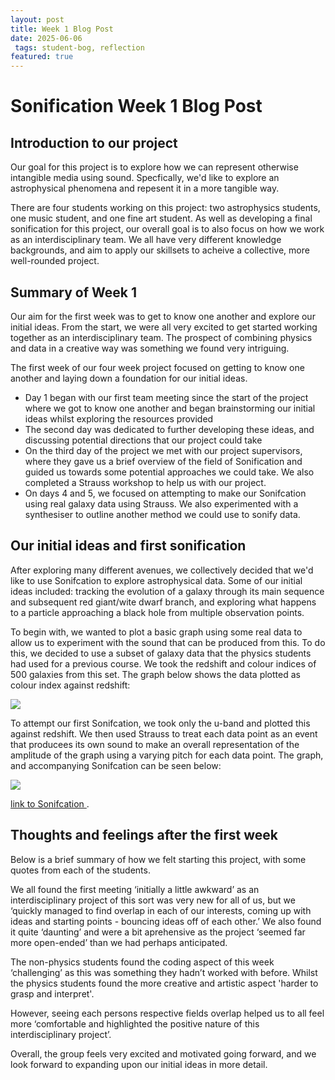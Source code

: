 ```yaml
--- 
layout: post 
title: Week 1 Blog Post 
date: 2025-06-06 
 tags: student-bog, reflection
featured: true 
---
```


# Sonification Week 1 Blog Post

## Introduction to our project 

 Our goal for this project is to explore how we can represent otherwise intangible media using sound. Specfically, we'd like to explore an astrophysical phenomena and repesent it in a more tangible way.

 There are four students working on this project: two astrophysics students, one music student, and one fine art student. As well as developing a final sonification for this project, our overall goal is to also focus on how we work as an interdisciplinary team. We all have very different knowledge backgrounds, and aim to apply our skillsets to acheive a collective, more well-rounded project. 

## Summary of Week 1

 Our aim for the first week was to get to know one another and explore our initial ideas. From the start, we were all very excited to get started working together as an interdisciplinary team. The prospect of combining physics and data in a creative way was something we found very intriguing.

The first week of our four week project focused on getting to know one another and laying down a foundation for our initial ideas.

 - Day 1 began with our first team meeting since the start of the project where we got to know one another and began brainstorming our initial ideas whilst exploring the resources provided
- The second day was dedicated to further developing these ideas, and discussing potential directions that our project could take 
 - On the third day of the project we met with our project supervisors, where they gave us a brief overview of the field of Sonification and guided us towards some potential approaches we could take. We also completed a Strauss workshop to help us with our project.
 - On days 4 and 5, we focused on attempting to make our Sonifcation using real galaxy data using Strauss. We also experimented with a synthesiser to outline another method we could use to sonify data.

## Our initial ideas and first sonification
 
 After exploring many different avenues, we collectively decided that we'd like to use Sonifcation to explore astrophysical data. Some of our initial ideas included: tracking the evolution of a galaxy through its main sequence and subsequent red giant/wite dwarf branch, and exploring what happens to a particle approaching a black hole from multiple observation points. 

 To begin with, we wanted to plot a basic graph using some real data to allow us to experiment with the sound that can be produced from this. To do this, we decided to use a subset of galaxy data that the physics students had used for a previous course. We took the redshift and colour indices of 500 galaxies from this set. The graph below shows the data plotted as colour index against redshift:
 
 ![](https://newcastle-my.sharepoint.com/:i:/g/personal/c2034612_newcastle_ac_uk/EdjanyTPP6VKtMyklPVJf70BrV0U0z73QqP5_VaZEBXdag?e=2dNOQp)

 To attempt our first Sonifcation, we took only the u-band and plotted this against redshift. We then used Strauss to treat each data point as an event that producees its own sound to make an overall representation of the amplitude of the graph using a varying pitch for each data point. The graph, and accompanying Sonifcation can be seen below:

  ![](https://newcastle-my.sharepoint.com/:i:/g/personal/c2034612_newcastle_ac_uk/EYGqmYmr62hHjLk8TPfDzEYB_7i4Lp7DuhmApBEpYkg5rA?e=tRodKW)
  
  [link to Sonifcation ](https://newcastle.sharepoint.com/:u:/s/SonificationSummerProject2025/EUwCvtlG5nlDlCVJJTTvTBsBxgeW6JOLKB_pjb9YAnckaQ?e=IdXmvk).


## Thoughts and feelings after the first week

 Below is a brief summary of how we felt starting this project, with some quotes from each of the students. 

 We all found the first meeting ‘initially a little awkward’ as an interdisciplinary project of this sort was very new for all of us, but we ‘quickly managed to find overlap in each of our interests, coming up with ideas and starting points - bouncing ideas off of each other.’ We also found it quite ‘daunting’ and were a bit aprehensive as the project ‘seemed far more open-ended’ than we had perhaps anticipated.

 The non-physics students found the coding aspect of this week ‘challenging’ as this was something they hadn’t worked with before. Whilst the physics students found the more creative and artistic aspect 'harder to grasp and interpret'.

 However, seeing each persons respective fields overlap helped us to all feel more ‘comfortable and highlighted the positive nature of this interdisciplinary project’.

 Overall, the group feels very excited and motivated going forward, and we look forward to expanding upon our initial ideas in more detail.






